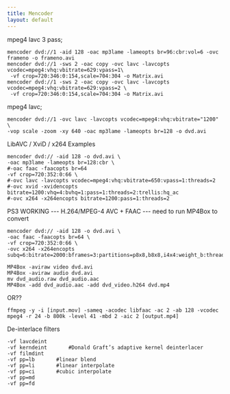 ```yaml
---
title: Mencoder
layout: default
---
```


mpeg4 lavc 3 pass;

    mencoder dvd://1 -aid 128 -oac mp3lame -lameopts br=96:cbr:vol=6 -ovc frameno -o frameno.avi
    mencoder dvd://1 -sws 2 -oac copy -ovc lavc -lavcopts vcodec=mpeg4:vhq:vbitrate=629:vpass=1\
     -vf crop=720:346:0:154,scale=704:304 -o Matrix.avi
    mencoder dvd://1 -sws 2 -oac copy -ovc lavc -lavcopts vcodec=mpeg4:vhq:vbitrate=629:vpass=2 \
     -vf crop=720:346:0:154,scale=704:304 -o Matrix.avi

mpeg4 lavc;

    mencoder dvd://1 -ovc lavc -lavcopts vcodec=mpeg4:vhq:vbitrate="1200" \
    -vop scale -zoom -xy 640 -oac mp3lame -lameopts br=128 -o dvd.avi

LibAVC / XviD / x264 Examples

    mencoder dvd:// -aid 128 -o dvd.avi \
    -oac mp3lame -lameopts br=128:cbr \
    #-oac faac -faacopts br=64
    -vf crop=720:352:0:66 \
    #-ovc lavc -lavcopts vcodec=mpeg4:vhq:vbitrate=650:vpass=1:threads=2
    #-ovc xvid -xvidencopts bitrate=1200:vhq=4:bvhq=1:pass=1:threads=2:trellis:hq_ac
    #-ovc x264 -x264encopts bitrate=1200:pass=1:threads=2

PS3 WORKING --- H.264/MPEG-4 AVC + FAAC --- need to run MP4Box to
convert

    mencoder dvd:// -aid 128 -o dvd.avi \
    -oac faac -faacopts br=64 \
    -vf crop=720:352:0:66 \
    -ovc x264 -x264encopts subq=6:bitrate=2000:bframes=3:partitions=p8x8,b8x8,i4x4:weight_b:threads=auto:nopsnr:nossim:frameref=3:mixed_refs:bime:brdo:level_idc=41:direct_pred=auto:trellis=1:threads=2

    MP4Box -aviraw video dvd.avi
    MP4Box -aviraw audio dvd.avi
    mv dvd_audio.raw dvd_audio.aac
    MP4Box -add dvd_audio.aac -add dvd_video.h264 dvd.mp4

OR??

    ffmpeg -y -i [input.mov] -sameq -acodec libfaac -ac 2 -ab 128 -vcodec mpeg4 -r 24 -b 800k -level 41 -mbd 2 -aic 2 [output.mp4]

De-interlace filters

    -vf lavcdeint
    -vf kerndeint       #Donald Graft’s adaptive kernel deinterlacer
    -vf filmdint
    -vf pp=lb       #linear blend
    -vf pp=li       #linear interpolate
    -vf pp=ci       #cubic interpolate
    -vf pp=md
    -vf pp=fd
